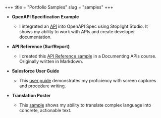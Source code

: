 +++
title = "Portfolio Samples"
slug = "samples"
+++

+ **OpenAPI Specification Example**
  + I integrated an [API](https://laux.stoplight.io/docs/stoplight-cio-sample/reference/Behavioral-Tracking-API.v1.yaml) into OpenAPI Spec using Stoplight Studio. It shows my ability to work with APIs and create developer documentation.

+ **API Reference (SurfReport)**
  + I created this [API Reference sample](https://drive.google.com/file/d/1P04OB09TeNchCXo5D6YbkMAzBC8_3DW6/view?usp=sharing) in a Documenting APIs course. Originally written in Markdown.

[//]: # (+ **Hugo and GitHub Pages Tutorial**)

+ **Salesforce User Guide**
  + This [user guide](https://drive.google.com/file/d/1d5vYRnWywGWHqV2h9L4DAyEqBRppA8vA/view?usp=sharing) demonstrates my proficiency with screen captures and procedure writing.

+ **Translation Poster**
  + This [sample](https://drive.google.com/file/d/1p7ppTo3-4NjgPO4JilK9Uu0tgEpgQB-n/view?usp=sharing) shows my ability to translate complex language into concrete, actionable text.
